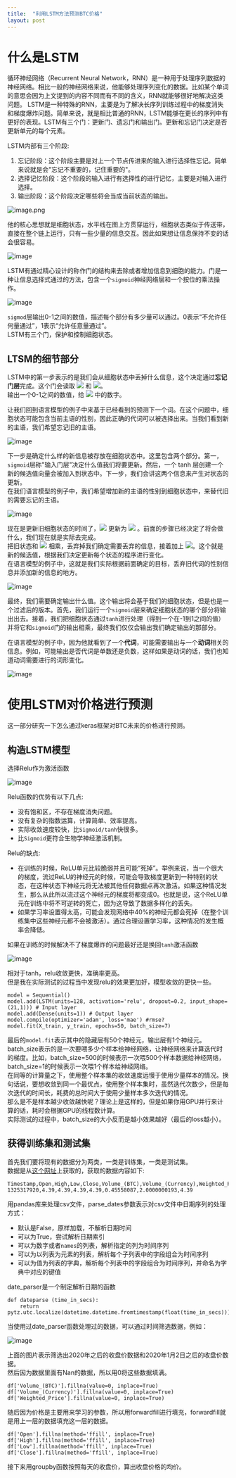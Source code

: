 ```yaml
---
title:  "利用LSTM方法预测BTC价格"
layout: post
---
```


# 什么是LSTM
循环神经网络（Recurrent Neural Network，RNN）是一种用于处理序列数据的神经网络。相比一般的神经网络来说，他能够处理序列变化的数据。比如某个单词的意思会因为上文提到的内容不同而有不同的含义，RNN就能够很好地解决这类问题。
LSTM是一种特殊的RNN，主要是为了解决长序列训练过程中的梯度消失和梯度爆炸问题。简单来说，就是相比普通的RNN，LSTM能够在更长的序列中有更好的表现。LSTM有三个门：更新门、遗忘门和输出门。更新和忘记门决定是否更新单元的每个元素。    

LSTM内部有三个阶段:
1. 忘记阶段：这个阶段主要是对上一个节点传进来的输入进行选择性忘记。简单来说就是会"忘记不重要的，记住重要的"。
2. 选择记忆阶段：这个阶段的输入进行有选择性的进行记忆，主要是对输入进行选择。
3. 输出阶段：这个阶段决定哪些将会当成当前状态的输出。

![image.png](https://i.loli.net/2021/10/26/oUBEwGvMWOflgDP.png)

他的核心思想就是细胞状态，水平线在图上方贯穿运行，细胞状态类似于传送带，直接在整个链上运行，只有一些少量的信息交互。因此如果想让信息保持不变的话会很容易。

![image](https://user-images.githubusercontent.com/67320649/138860697-9c26a0cf-e57c-4a69-aacb-9fb1e469909d.png)

LSTM有通过精心设计的称作门的结构来去除或者增加信息到细胞的能力。门是一种让信息选择式通过的方法，包含一个`sigmoid`神经网络层和一个按位的乘法操作。  

![image](https://user-images.githubusercontent.com/67320649/138861434-d8fbf5b1-3789-4356-b8ae-0b00508adff9.png)

`sigmod`层输出0-1之间的数值，描述每个部分有多少量可以通过。0表示“不允许任何量通过”，1表示“允许任意量通过”。  
LSTM有三个门，保护和控制细胞状态。  

## LTSM的细节部分

LSTM中的第一步表示的是我们会从细胞状态中丢掉什么信息，这个决定通过**忘记门层**完成。这个门会读取 ![](http://latex.codecogs.com/gif.latex?h_{t-1}) 和 ![](http://latex.codecogs.com/gif.latex?x_{t})。  
输出一个0-1之间的数值，给 ![](http://latex.codecogs.com/gif.latex?C_{t-1}) 中的数字。

让我们回到语言模型的例子中来基于已经看到的预测下一个词。在这个问题中，细胞状态可能包含当前主语的性别，因此正确的代词可以被选择出来。当我们看到新的主语，我们希望忘记旧的主语。

![image](https://user-images.githubusercontent.com/67320649/138863033-a52da9f6-5520-4127-a51e-c815fa98f6ac.png)

下一步是确定什么样的新信息被存放在细胞状态中。这里包含两个部分。第一，`sigmoid`层称"输入门层"决定什么值我们将要更新。然后，一个 tanh 层创建一个新的候选值向量会被加入到状态中。下一步，我们会讲这两个信息来产生对状态的更新。  
在我们语言模型的例子中，我们希望增加新的主语的性别到细胞状态中，来替代旧的需要忘记的主语。

![image](https://user-images.githubusercontent.com/67320649/138863761-7f5d95df-c7b6-4f43-ab92-5ac1b506dfc0.png)

现在是更新旧细胞状态的时间了，![](http://latex.codecogs.com/gif.latex?C_{t-1}) 更新为 ![](http://latex.codecogs.com/gif.latex?C_{t}) 。前面的步骤已经决定了将会做什么，我们现在就是实际去完成。  
把旧状态和 ![](http://latex.codecogs.com/gif.latex?f_{t}) 相乘，丢弃掉我们确定需要丢弃的信息，接着加上 ![](http://latex.codecogs.com/gif.latex?i_{t}*C_{t})。这个就是新的候选值，根据我们决定更新每个状态的程序进行变化。  
在语言模型的例子中，这就是我们实际根据前面确定的目标，丢弃旧代词的性别信息并添加新的信息的地方。

![image](https://user-images.githubusercontent.com/67320649/138864408-a0e2c7ce-4abb-4448-a701-7a3c93decae9.png)

最终，我们需要确定输出什么值。这个输出将会基于我们的细胞状态，但是也是一个过滤后的版本。首先，我们运行一个`sigmoid`层来确定细胞状态的哪个部分将输出出去。接着，我们把细胞状态通过`tanh`进行处理（得到一个在-1到1之间的值）并将它和`sigmoid`门的输出相乘，最终我们仅仅会输出我们确定输出的那部分。

在语言模型的例子中，因为他就看到了一个**代词**，可能需要输出与一个**动词**相关的信息。例如，可能输出是否代词是单数还是负数，这样如果是动词的话，我们也知道动词需要进行的词形变化。

![image](https://user-images.githubusercontent.com/67320649/138864950-4f4783e9-436a-4021-86a1-ec0620f6beb5.png)

# 使用LSTM对价格进行预测

这一部分研究一下怎么通过keras框架对BTC未来的价格进行预测。

## 构造LSTM模型

选择Relu作为激活函数

![image](https://user-images.githubusercontent.com/67320649/138993734-d8f3736d-01eb-413d-b7fb-0e7a1cf3606a.png)

Relu函数的优势有以下几点:  
- 没有饱和区，不存在梯度消失问题。
- 没有复杂的指数运算，计算简单、效率提高。
- 实际收敛速度较快，比`Sigmoid/tanh`快很多。
- 比`Sigmoid`更符合生物学神经激活机制。

Relu的缺点:  
- 在训练的时候，ReLU单元比较脆弱并且可能“死掉”。举例来说，当一个很大的梯度，流过ReLU的神经元的时候，可能会导致梯度更新到一种特别的状态，在这种状态下神经元将无法被其他任何数据点再次激活。如果这种情况发生，那么从此所以流过这个神经元的梯度将都变成0。也就是说，这个ReLU单元在训练中将不可逆转的死亡，因为这导致了数据多样化的丢失。
- 如果学习率设置得太高，可能会发现网络中40%的神经元都会死掉（在整个训练集中这些神经元都不会被激活）。通过合理设置学习率，这种情况的发生概率会降低。

如果在训练的时候解决不了梯度爆炸的问题最好还是换回`tanh`激活函数

![image](https://user-images.githubusercontent.com/67320649/138994184-d0817d98-4b22-4088-a9ae-72009042645a.png)

相对于tanh，relu收敛更快，准确率更高。  
但是我在实际测试的过程当中发现relu的效果更加好，模型收敛的更快一些。  

```
model = Sequential()
model.add(LSTM(units=128, activation='relu', dropout=0.2, input_shape=(21,1))) # Input layer
model.add(Dense(units=1)) # Output layer
model.compile(optimizer='adam', loss='mae') #rmse?
model.fit(X_train, y_train, epochs=50, batch_size=7)
```
最后的`model.fit`表示其中的隐藏层有50个神经元，输出层有1个神经元。  
batch_size表示的是一次要喂多少个样本给神经网络，让神经网络来计算迭代时的梯度。比如，batch_size=500的时候表示一次喂500个样本数据给神经网络，batch_size=1的时候表示一次喂1个样本给神经网络。  
在同等的计算量之下，使用整个样本集的收敛速度远慢于使用少量样本的情况。换句话说，要想收敛到同一个最优点，使用整个样本集时，虽然迭代次数少，但是每次迭代的时间长，耗费的总时间大于使用少量样本多次迭代的情况。  
那么是不是样本越少收敛越快呢？理论上是这样的，但是如果你用GPU并行来计算的话，耗时会根据GPU的线程数计算。  
实际测试的过程中，batch_size的大小反而是越小效果越好（最后的loss越小）。  

## 获得训练集和测试集

首先我们要将现有的数据分为两类，一类是训练集，一类是测试集。  
数据是从[这个网址](https://www.kaggle.com/mczielinski/bitcoin-historical-data)上获取的，获取的数据内容如下:  
``` 
Timestamp,Open,High,Low,Close,Volume_(BTC),Volume_(Currency),Weighted_Price
1325317920,4.39,4.39,4.39,4.39,0.45558087,2.0000000193,4.39
```
用pandas库来处理csv文件，parse_dates参数表示对csv文件中日期序列的处理方式：
- 默认是False，原样加载，不解析日期时间
- 可以为True，尝试解析日期索引
- 可以为数字或者`names`的列表，解析指定的列为时间序列
- 可以为以列表为元素的列表，解析每个子列表中的字段组合为时间序列
- 可以为值为列表的字典，解析每个列表中的字段组合为时间序列，并命名为字典中对应的键值

date_parser是一个制定解析日期的函数
```python3
def dateparse (time_in_secs):    
    return pytz.utc.localize(datetime.datetime.fromtimestamp(float(time_in_secs)))
```
当使用过date_parser函数处理过的数据，可以通过时间筛选数据，例如：  

![image](https://user-images.githubusercontent.com/67320649/139232205-69d3735f-de5d-4713-8961-aeb8db66b21a.png)

上面的图片表示筛选出2020年之后的收盘价数据和2020年1月2日之后的收盘价数据。   
然后因为数据里面有Nan的数据，所以用0将这些数据填满。  
```
df['Volume_(BTC)'].fillna(value=0, inplace=True)
df['Volume_(Currency)'].fillna(value=0, inplace=True)
df['Weighted_Price'].fillna(value=0, inplace=True)
```
随后因为价格是主要用来学习的参数，所以用forwardfill进行填充，forwardfill就是用上一层的数据填充这一层的数据。  
```
df['Open'].fillna(method='ffill', inplace=True)
df['High'].fillna(method='ffill', inplace=True)
df['Low'].fillna(method='ffill', inplace=True)
df['Close'].fillna(method='ffill', inplace=True)
```
接下来用groupby函数按照每天的收盘价，算出收盘价格的均价。





